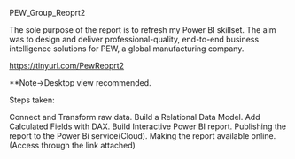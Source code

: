 PEW_Group_Reoprt2


The sole purpose of the report is to refresh my Power BI skillset. The aim was to design and deliver professional-quality, end-to-end business intelligence solutions for PEW, a global manufacturing company.


https://tinyurl.com/PewReoprt2

**Note->Desktop view recommended.

Steps taken:

Connect and Transform raw data.
Build a Relational Data Model.
Add Calculated Fields with DAX.
Build Interactive Power BI report.
Publishing the report to the Power Bi service(Cloud).
Making the report available online. (Access through the link attached)
